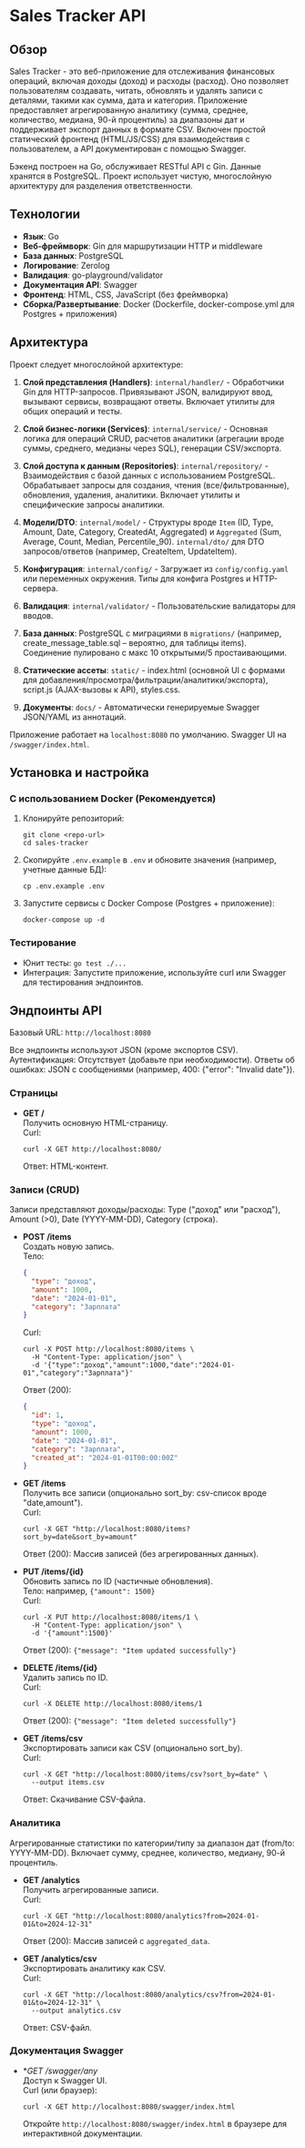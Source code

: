 # Sales Tracker API

## Обзор

Sales Tracker - это веб-приложение для отслеживания финансовых операций, включая доходы (доход) и расходы (расход). Оно позволяет пользователям создавать, читать, обновлять и удалять записи с деталями, такими как сумма, дата и категория. Приложение предоставляет агрегированную аналитику (сумма, среднее, количество, медиана, 90-й процентиль) за диапазоны дат и поддерживает экспорт данных в формате CSV. Включен простой статический фронтенд (HTML/JS/CSS) для взаимодействия с пользователем, а API документирован с помощью Swagger.

Бэкенд построен на Go, обслуживает RESTful API с Gin. Данные хранятся в PostgreSQL. Проект использует чистую, многослойную архитектуру для разделения ответственности.

## Технологии

- **Язык**: Go
- **Веб-фреймворк**: Gin  для маршрутизации HTTP и middleware
- **База данных**: PostgreSQL
- **Логирование**: Zerolog
- **Валидация**: go-playground/validator
- **Документация API**: Swagger
- **Фронтенд**: HTML, CSS, JavaScript (без фреймворка)
- **Сборка/Развертывание**: Docker (Dockerfile, docker-compose.yml для Postgres + приложения)

## Архитектура

Проект следует многослойной архитектуре:

1. **Слой представления (Handlers)**: `internal/handler/` - Обработчики Gin для HTTP-запросов. Привязывают JSON, валидируют ввод, вызывают сервисы, возвращают ответы. Включает утилиты для общих операций и тесты.

2. **Слой бизнес-логики (Services)**: `internal/service/` - Основная логика для операций CRUD, расчетов аналитики (агрегации вроде суммы, среднего, медианы через SQL), генерации CSV/экспорта.

3. **Слой доступа к данным (Repositories)**: `internal/repository/` - Взаимодействия с базой данных с использованием PostgreSQL. Обрабатывает запросы для создания, чтения (все/фильтрованные), обновления, удаления, аналитики. Включает утилиты и специфические запросы аналитики.

4. **Модели/DTO**: `internal/model/` - Структуры вроде `Item` (ID, Type, Amount, Date, Category, CreatedAt, Aggregated) и `Aggregated` (Sum, Average, Count, Median, Percentile_90). `internal/dto/` для DTO запросов/ответов (например, CreateItem, UpdateItem).

5. **Конфигурация**: `internal/config/` - Загружает из `config/config.yaml` или переменных окружения. Типы для конфига Postgres и HTTP-сервера.

6. **Валидация**: `internal/validator/` - Пользовательские валидаторы для вводов.

7. **База данных**: PostgreSQL с миграциями в `migrations/` (например, create_message_table.sql – вероятно, для таблицы items). Соединение пулировано с макс 10 открытыми/5 простаивающими.

8. **Статические ассеты**: `static/` - index.html (основной UI с формами для добавления/просмотра/фильтрации/аналитики/экспорта), script.js (AJAX-вызовы к API), styles.css.

9. **Документы**: `docs/` - Автоматически генерируемые Swagger JSON/YAML из аннотаций.

Приложение работает на `localhost:8080` по умолчанию. Swagger UI на `/swagger/index.html`.

## Установка и настройка

### С использованием Docker (Рекомендуется)
1. Клонируйте репозиторий:
   ```
   git clone <repo-url>
   cd sales-tracker
   ```

2. Скопируйте `.env.example` в `.env` и обновите значения (например, учетные данные БД):
   ```
   cp .env.example .env
   ```

3. Запустите сервисы с Docker Compose (Postgres + приложение):
   ```
   docker-compose up -d
   ```


### Тестирование
- Юнит тесты: `go test ./...`
- Интеграция: Запустите приложение, используйте curl или Swagger для тестирования эндпоинтов.

## Эндпоинты API

Базовый URL: `http://localhost:8080`

Все эндпоинты используют JSON (кроме экспортов CSV). Аутентификация: Отсутствует (добавьте при необходимости). Ответы об ошибках: JSON с сообщениями (например, 400: {"error": "Invalid date"}).

### Страницы
- **GET /**  
  Получить основную HTML-страницу.  
  Curl:  
  ```
  curl -X GET http://localhost:8080/
  ```  
  Ответ: HTML-контент.

### Записи (CRUD)
Записи представляют доходы/расходы: Type ("доход" или "расход"), Amount (>0), Date (YYYY-MM-DD), Category (строка).

- **POST /items**  
  Создать новую запись.  
  Тело:  
  ```json
  {
    "type": "доход",
    "amount": 1000,
    "date": "2024-01-01",
    "category": "Зарплата"
  }
  ```  
  Curl:  
  ```
  curl -X POST http://localhost:8080/items \
    -H "Content-Type: application/json" \
    -d '{"type":"доход","amount":1000,"date":"2024-01-01","category":"Зарплата"}'
  ```  
  Ответ (200):  
  ```json
  {
    "id": 1,
    "type": "доход",
    "amount": 1000,
    "date": "2024-01-01",
    "category": "Зарплата",
    "created_at": "2024-01-01T00:00:00Z"
  }
  ```

- **GET /items**  
  Получить все записи (опционально sort_by: csv-список вроде "date,amount").  
  Curl:  
  ```
  curl -X GET "http://localhost:8080/items?sort_by=date&sort_by=amount"
  ```  
  Ответ (200): Массив записей (без агрегированных данных).

- **PUT /items/{id}**  
  Обновить запись по ID (частичные обновления).  
  Тело: например, `{"amount": 1500}`  
  Curl:  
  ```
  curl -X PUT http://localhost:8080/items/1 \
    -H "Content-Type: application/json" \
    -d '{"amount":1500}'
  ```  
  Ответ (200): `{"message": "Item updated successfully"}`

- **DELETE /items/{id}**  
  Удалить запись по ID.  
  Curl:  
  ```
  curl -X DELETE http://localhost:8080/items/1
  ```  
  Ответ (200): `{"message": "Item deleted successfully"}`

- **GET /items/csv**  
  Экспортировать записи как CSV (опционально sort_by).  
  Curl:  
  ```
  curl -X GET "http://localhost:8080/items/csv?sort_by=date" \
    --output items.csv
  ```  
  Ответ: Скачивание CSV-файла.

### Аналитика
Агрегированные статистики по категории/типу за диапазон дат (from/to: YYYY-MM-DD). Включает сумму, среднее, количество, медиану, 90-й процентиль.

- **GET /analytics**  
  Получить агрегированные записи.  
  Curl:  
  ```
  curl -X GET "http://localhost:8080/analytics?from=2024-01-01&to=2024-12-31"
  ```  
  Ответ (200): Массив записей с `aggregated_data`.

- **GET /analytics/csv**  
  Экспортировать аналитику как CSV.  
  Curl:  
  ```
  curl -X GET "http://localhost:8080/analytics/csv?from=2024-01-01&to=2024-12-31" \
    --output analytics.csv
  ```  
  Ответ: CSV-файл.

### Документация Swagger
- **GET /swagger/*any**  
  Доступ к Swagger UI.  
  Curl (или браузер):  
  ```
  curl -X GET http://localhost:8080/swagger/index.html
  ```  
  Откройте `http://localhost:8080/swagger/index.html` в браузере для интерактивной документации.

